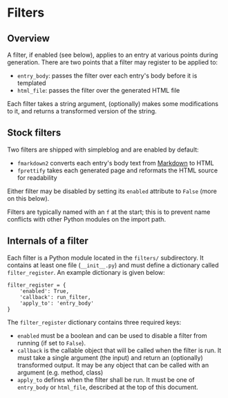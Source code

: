 Filters
=======

Overview
--------

A filter, if enabled (see below), applies to an entry at various points during
generation. There are two points that a filter may register to be applied to:

* `entry_body`: passes the filter over each entry's body before it is templated
* `html_file`: passes the filter over the generated HTML file

Each filter takes a string argument, (optionally) makes some modifications to
it, and returns a transformed version of the string.

Stock filters
-------------

Two filters are shipped with simpleblog and are enabled by default:

* `fmarkdown2` converts each entry's body text from [Markdown](http://daringfireball.net/projects/markdown/syntax) to HTML
* `fprettify` takes each generated page and reformats the HTML source for readability

Either filter may be disabled by setting its `enabled` attribute to `False`
(more on this below).

Filters are typically named with an `f` at the start; this is to prevent name
conflicts with other Python modules on the import path.

Internals of a filter
---------------------

Each filter is a Python module located in the `filters/` subdirectory. It
contains at least one file (`__init__.py`) and must define a dictionary called
`filter_register`. An example dictionary is given below:

    filter_register = {
        'enabled': True,
        'callback': run_filter,
        'apply_to': 'entry_body'
    }

The `filter_register` dictionary contains three required keys:

* `enabled` must be a boolean and can be used to disable a filter from running
  (if set to `False`).
* `callback` is the callable object that will be called when the filter is run.
  It must take a single argument (the input) and return an (optionally)
  transformed output. It may be any object that can be called with an argument
  (e.g. method, class)
* `apply_to` defines when the filter shall be run. It must be one of
  `entry_body` or `html_file`, described at the top of this document.
